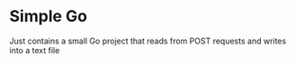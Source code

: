 <h1>Simple Go</h1>
<p>Just contains a small Go project that reads from POST requests and writes into a text file</p>
